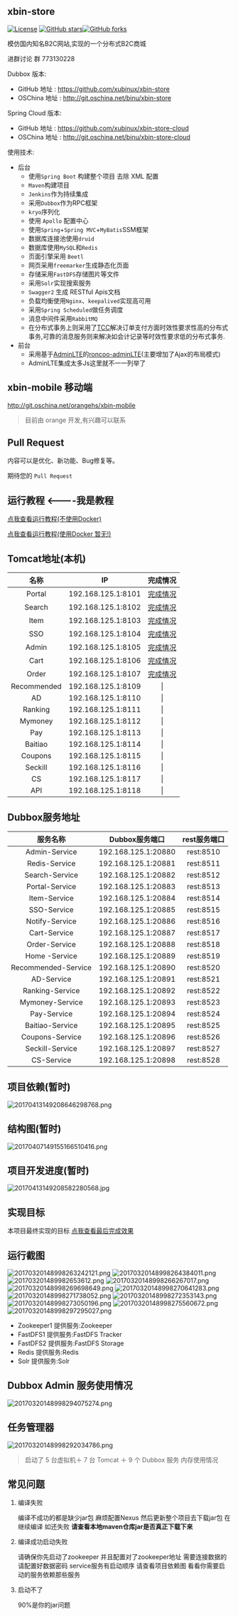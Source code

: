 ## xbin-store
[![License](https://img.shields.io/badge/license-GPL-blue.svg)](LICENSE)
[![GitHub stars](https://img.shields.io/github/stars/xubinux/xbin-store.svg?style=social&label=Stars)](https://github.com/xubinux/xbin-store)[![GitHub forks](https://img.shields.io/github/forks/xubinux/xbin-store.svg?style=social&label=Fork)](https://github.com/xubinux/xbin-store)

模仿国内知名B2C网站,实现的一个分布式B2C商城

进群讨论 群 773130228 

Dubbox 版本:

* GitHub 地址 : https://github.com/xubinux/xbin-store
* OSChina 地址 : http://git.oschina.net/binu/xbin-store

Spring Cloud 版本:

* GitHub 地址 : https://github.com/xubinux/xbin-store-cloud
* OSChina 地址 : http://git.oschina.net/binu/xbin-store-cloud


使用技术:

* 后台
	* 使用`Spring Boot` 构建整个项目 去除 XML 配置
	* `Maven`构建项目
	* `Jenkins`作为持续集成
	* 采用`Dubbox`作为RPC框架
	* `kryo`序列化
	* 使用 `Apollo` 配置中心
	* 使用`Spring`+`Spring MVC`+`MyBatis`SSM框架
	* 数据库连接池使用`druid`
	* 数据库使用`MySQL`和`Redis`
	* 页面引擎采用 `Beetl`
	* 网页采用`freemarker`生成静态化页面
	* 存储采用`FastDFS`存储图片等文件
	* 采用`Solr`实现搜索服务
	* `Swagger2` 生成 RESTful Apis文档
	* 负载均衡使用`Nginx`、`keepalived`实现高可用
	* 采用`Spring Scheduled`做任务调度
	* 消息中间件采用`RabbitMQ`
	* 在分布式事务上则采用了[TCC](https://github.com/changmingxie/tcc-transaction)解决订单支付方面时效性要求性高的分布式事务,可靠的消息服务则来解决如会计记录等时效性要求低的分布式事务.
* 前台
	* 采用基于[AdminLTE](https://github.com/almasaeed2010/AdminLTE)的[roncoo-adminLTE](https://github.com/roncoo/roncoo-adminLTE)(主要增加了Ajax的布局模式)
	* AdminLTE集成太多Js这里就不一一列举了
	
## xbin-mobile 移动端
http://git.oschina.net/orangehs/xbin-mobile

> 目前由 orange 开发,有兴趣可以联系

## Pull Request
内容可以是优化、新功能、Bug修复等。

期待您的 `Pull Request`

## 运行教程  <----我是教程
[点我查看运行教程(不使用Docker)](https://github.com/xubinux/xbin-store/wiki/Tutorial-(Not-Use-Docker))

[点我查看运行教程(使用Docker 暂无!)](https://github.com/xubinux/xbin-store/wiki/Tutorial-(Not-Use-Docker))

## Tomcat地址(本机)
|名称|IP|完成情况|
|:---------------:|:---------------:|:---------------:|
| Portal  |192.168.125.1:8101 |[完成情况](https://github.com/xubinux/xbin-store/blob/master/xbin-store-web-portal/README.md)|
| Search  |192.168.125.1:8102 |[完成情况](https://github.com/xubinux/xbin-store/blob/master/xbin-store-web-search/README.md)|
| Item    |192.168.125.1:8103 |[完成情况](https://github.com/xubinux/xbin-store/blob/master/xbin-store-web-item/README.md)|
| SSO     |192.168.125.1:8104 |[完成情况](https://github.com/xubinux/xbin-store/blob/master/xbin-store-web-sso/README.md)|
| Admin   |192.168.125.1:8105 |[完成情况](https://github.com/xubinux/xbin-store/tree/master/xbin-store-web-admin/README.md)|
| Cart    |192.168.125.1:8106 |[完成情况](https://github.com/xubinux/xbin-store/tree/master/xbin-store-web-cart/README.md)|
| Order   |192.168.125.1:8107 |[完成情况](https://github.com/xubinux/xbin-store/blob/master/xbin-store-web-order/README.md)|
| Recommended	|192.168.125.1:8109 |\|
| AD    			|192.168.125.1:8110 |\|
| Ranking     	|192.168.125.1:8111 |\|
| Mymoney     	|192.168.125.1:8112 |\|
| Pay     		|192.168.125.1:8113 |\|
| Baitiao     	|192.168.125.1:8114 |\|
| Coupons     	|192.168.125.1:8115 |\|
| Seckill     	|192.168.125.1:8116 |\|
| CS     			|192.168.125.1:8117 |\|
| API    			|192.168.125.1:8118 |\|

## Dubbox服务地址
| 服务名称|Dubbox服务端口  |rest服务端口|
|:---------------:|:---------------:|:---------------:|
| Admin-Service      | 192.168.125.1:20880 |rest:8510 |
| Redis-Service      | 192.168.125.1:20881 |rest:8511 |
| Search-Service     | 192.168.125.1:20882 |rest:8512 |
| Portal-Service     | 192.168.125.1:20883 |rest:8513 |
| Item-Service       | 192.168.125.1:20884 |rest:8514 |
| SSO-Service        | 192.168.125.1:20885 |rest:8515 |
| Notify-Service     | 192.168.125.1:20886 |rest:8516 |
| Cart-Service       | 192.168.125.1:20887 |rest:8517 |
| Order-Service      | 192.168.125.1:20888 |rest:8518 |
| Home	-Service				|192.168.125.1:20889 |rest:8519 |
| Recommended-Service		|192.168.125.1:20890 |rest:8520 |
| AD-Service    			|192.168.125.1:20891 |rest:8521 |
| Ranking-Service     	|192.168.125.1:20892 |rest:8522 |
| Mymoney-Service     	|192.168.125.1:20893 |rest:8523 |
| Pay-Service     			|192.168.125.1:20894 |rest:8524 |
| Baitiao-Service     	|192.168.125.1:20895 |rest:8525 |
| Coupons-Service     	|192.168.125.1:20896 |rest:8526 |
| Seckill-Service     	|192.168.125.1:20897 |rest:8527 |
| CS-Service     			|192.168.125.1:20898 |rest:8528 |

## 项目依赖(暂时)
![20170413149208646298768.png](http://on2bs9q7q.bkt.clouddn.com/20170413149208646298768.png)

## 结构图(暂时)
![20170407149155166510416.png](https://raw.githubusercontent.com/xubinux/xbin-store/master/Images/xbin-store.png)

## 项目开发进度(暂时)
![20170413149208582280568.jpg](http://on2bs9q7q.bkt.clouddn.com/20170413149208582280568.jpg)
    
## 实现目标

本项目最终实现的目标 [点我查看最后完成效果](https://www.jd.com)

## 运行截图
![20170320148998263242121.png](https://raw.githubusercontent.com/xubinux/xbin-store/master/Images/首页.png)
![20170320148998264384011.png](https://raw.githubusercontent.com/xubinux/xbin-store/master/Images/登录.png)
![201703201489982653612.png](https://raw.githubusercontent.com/xubinux/xbin-store/master/Images/注册.png)
![20170320148998266267017.png](https://raw.githubusercontent.com/xubinux/xbin-store/master/Images/搜索.png)
![20170320148998269698649.png](https://raw.githubusercontent.com/xubinux/xbin-store/master/Images/商品详情.png)
![20170320148998270641283.png](https://raw.githubusercontent.com/xubinux/xbin-store/master/Images/加入购物车.png)
![20170320148998271738052.png](https://raw.githubusercontent.com/xubinux/xbin-store/master/Images/购物车.png)
![20170320148998272353143.png](https://raw.githubusercontent.com/xubinux/xbin-store/master/Images/订单确认.png)
![20170320148998273050196.png](https://raw.githubusercontent.com/xubinux/xbin-store/master/Images/结算页.png)
![20170320148998275560672.png](https://raw.githubusercontent.com/xubinux/xbin-store/master/Images/后台.png)
![20170320148998297295027.png](https://raw.githubusercontent.com/xubinux/xbin-store/master/Images/虚拟机.png)

* Zookeeper1    提供服务:Zookeeper
* FastDFS1        提供服务:FastDFS Tracker
* FastDFS2        提供服务:FastDFS Storage
* Redis         提供服务:Redis
* Solr          提供服务:Solr

## Dubbox Admin 服务使用情况
![20170320148998294075274.png](https://raw.githubusercontent.com/xubinux/xbin-store/master/Images/Dubbox.png)

## 任务管理器
![20170320148998292034786.png](https://raw.githubusercontent.com/xubinux/xbin-store/master/Images/任务管理器.png)

> 启动了 5 台虚拟机＋ 7 台 Tomcat ＋ 9 个 Dubbox 服务 内存使用情况

## 常见问题

1. 编译失败
	
	编译不成功的都是缺少jar包 麻烦配置Nexus 然后更新整个项目去下载jar包 
	在继续编译 如还失败 **请查看本地maven仓库jar是否真正下载下来**
	
2. 编译成功启动失败

	请确保你先启动了zookeeper 并且配置对了zookeeper地址 需要连接数据的请配置好数据密码
	service服务有启动顺序 请查看项目依赖图 看看你需要启动的服务依赖那些服务 
	
3. 启动不了

	90%是你的jar问题 


